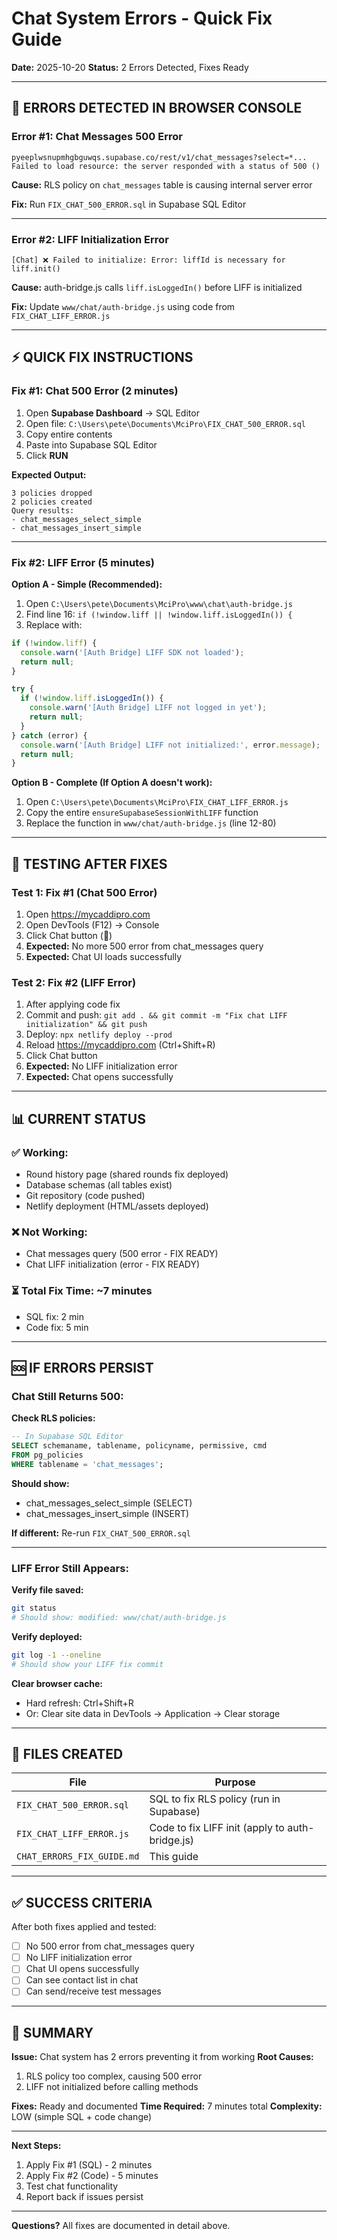# Chat System Errors - Quick Fix Guide
**Date:** 2025-10-20
**Status:** 2 Errors Detected, Fixes Ready

---

## 🚨 ERRORS DETECTED IN BROWSER CONSOLE

### Error #1: Chat Messages 500 Error
```
pyeeplwsnupmhgbguwqs.supabase.co/rest/v1/chat_messages?select=*...
Failed to load resource: the server responded with a status of 500 ()
```

**Cause:** RLS policy on `chat_messages` table is causing internal server error

**Fix:** Run `FIX_CHAT_500_ERROR.sql` in Supabase SQL Editor

---

### Error #2: LIFF Initialization Error
```
[Chat] ❌ Failed to initialize: Error: liffId is necessary for liff.init()
```

**Cause:** auth-bridge.js calls `liff.isLoggedIn()` before LIFF is initialized

**Fix:** Update `www/chat/auth-bridge.js` using code from `FIX_CHAT_LIFF_ERROR.js`

---

## ⚡ QUICK FIX INSTRUCTIONS

### Fix #1: Chat 500 Error (2 minutes)

1. Open **Supabase Dashboard** → SQL Editor
2. Open file: `C:\Users\pete\Documents\MciPro\FIX_CHAT_500_ERROR.sql`
3. Copy entire contents
4. Paste into Supabase SQL Editor
5. Click **RUN**

**Expected Output:**
```
3 policies dropped
2 policies created
Query results:
- chat_messages_select_simple
- chat_messages_insert_simple
```

---

### Fix #2: LIFF Error (5 minutes)

**Option A - Simple (Recommended):**

1. Open `C:\Users\pete\Documents\MciPro\www\chat\auth-bridge.js`
2. Find line 16: `if (!window.liff || !window.liff.isLoggedIn()) {`
3. Replace with:
```javascript
if (!window.liff) {
  console.warn('[Auth Bridge] LIFF SDK not loaded');
  return null;
}

try {
  if (!window.liff.isLoggedIn()) {
    console.warn('[Auth Bridge] LIFF not logged in yet');
    return null;
  }
} catch (error) {
  console.warn('[Auth Bridge] LIFF not initialized:', error.message);
  return null;
}
```

**Option B - Complete (If Option A doesn't work):**

1. Open `C:\Users\pete\Documents\MciPro\FIX_CHAT_LIFF_ERROR.js`
2. Copy the entire `ensureSupabaseSessionWithLIFF` function
3. Replace the function in `www/chat/auth-bridge.js` (line 12-80)

---

## 🧪 TESTING AFTER FIXES

### Test 1: Fix #1 (Chat 500 Error)

1. Open https://mycaddipro.com
2. Open DevTools (F12) → Console
3. Click Chat button (💬)
4. **Expected:** No more 500 error from chat_messages query
5. **Expected:** Chat UI loads successfully

### Test 2: Fix #2 (LIFF Error)

1. After applying code fix
2. Commit and push: `git add . && git commit -m "Fix chat LIFF initialization" && git push`
3. Deploy: `npx netlify deploy --prod`
4. Reload https://mycaddipro.com (Ctrl+Shift+R)
5. Click Chat button
6. **Expected:** No LIFF initialization error
7. **Expected:** Chat opens successfully

---

## 📊 CURRENT STATUS

### ✅ Working:
- Round history page (shared rounds fix deployed)
- Database schemas (all tables exist)
- Git repository (code pushed)
- Netlify deployment (HTML/assets deployed)

### ❌ Not Working:
- Chat messages query (500 error - FIX READY)
- Chat LIFF initialization (error - FIX READY)

### ⏳ Total Fix Time: ~7 minutes
- SQL fix: 2 min
- Code fix: 5 min

---

## 🆘 IF ERRORS PERSIST

### Chat Still Returns 500:

**Check RLS policies:**
```sql
-- In Supabase SQL Editor
SELECT schemaname, tablename, policyname, permissive, cmd
FROM pg_policies
WHERE tablename = 'chat_messages';
```

**Should show:**
- chat_messages_select_simple (SELECT)
- chat_messages_insert_simple (INSERT)

**If different:** Re-run `FIX_CHAT_500_ERROR.sql`

---

### LIFF Error Still Appears:

**Verify file saved:**
```bash
git status
# Should show: modified: www/chat/auth-bridge.js
```

**Verify deployed:**
```bash
git log -1 --oneline
# Should show your LIFF fix commit
```

**Clear browser cache:**
- Hard refresh: Ctrl+Shift+R
- Or: Clear site data in DevTools → Application → Clear storage

---

## 📝 FILES CREATED

| File | Purpose |
|------|---------|
| `FIX_CHAT_500_ERROR.sql` | SQL to fix RLS policy (run in Supabase) |
| `FIX_CHAT_LIFF_ERROR.js` | Code to fix LIFF init (apply to auth-bridge.js) |
| `CHAT_ERRORS_FIX_GUIDE.md` | This guide |

---

## ✅ SUCCESS CRITERIA

After both fixes applied and tested:

- [ ] No 500 error from chat_messages query
- [ ] No LIFF initialization error
- [ ] Chat UI opens successfully
- [ ] Can see contact list in chat
- [ ] Can send/receive test messages

---

## 🎯 SUMMARY

**Issue:** Chat system has 2 errors preventing it from working
**Root Causes:**
1. RLS policy too complex, causing 500 error
2. LIFF not initialized before calling methods

**Fixes:** Ready and documented
**Time Required:** 7 minutes total
**Complexity:** LOW (simple SQL + code change)

---

**Next Steps:**
1. Apply Fix #1 (SQL) - 2 minutes
2. Apply Fix #2 (Code) - 5 minutes
3. Test chat functionality
4. Report back if issues persist

---

**Questions?** All fixes are documented in detail above.
